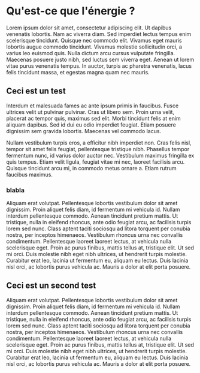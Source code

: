 # Qu'est-ce que l'énergie ?

Lorem ipsum dolor sit amet, consectetur adipiscing elit. Ut dapibus venenatis lobortis. Nam ac viverra diam. Sed imperdiet lectus tempus enim scelerisque tincidunt. Quisque nec commodo elit. Vivamus eget mauris lobortis augue commodo tincidunt. Vivamus molestie sollicitudin orci, a varius leo euismod quis. Nulla dictum arcu cursus vulputate fringilla. Maecenas posuere justo nibh, sed luctus sem viverra eget. Aenean ut lorem vitae purus venenatis tempus. In auctor, turpis ac pharetra venenatis, lacus felis tincidunt massa, et egestas magna quam nec mauris.

## Ceci est un test

Interdum et malesuada fames ac ante ipsum primis in faucibus. Fusce ultrices velit ut pulvinar pulvinar. Cras ut libero sem. Proin urna velit, placerat ac tempor quis, maximus sed elit. Morbi tincidunt felis at enim aliquam dapibus. Sed id dui eu odio imperdiet feugiat. Etiam posuere dignissim sem gravida lobortis. Maecenas vel commodo lacus.

<Monde-giec-co2elec-2014 />

Nullam vestibulum turpis eros, a efficitur nibh imperdiet non. Cras felis nisl, tempor sit amet felis feugiat, pellentesque tristique nibh. Phasellus tempor fermentum nunc, id varius dolor auctor nec. Vestibulum maximus fringilla ex quis tempus. Etiam velit ligula, feugiat vitae mi nec, laoreet facilisis arcu. Quisque tincidunt arcu mi, in commodo metus ornare a. Etiam rutrum faucibus maximus.

### blabla

Aliquam erat volutpat. Pellentesque lobortis vestibulum dolor sit amet dignissim. Proin aliquet felis diam, id fermentum mi vehicula id. Nullam interdum pellentesque commodo. Aenean tincidunt pretium mattis. Ut tristique, nulla in eleifend rhoncus, ante odio feugiat arcu, ac facilisis turpis lorem sed nunc. Class aptent taciti sociosqu ad litora torquent per conubia nostra, per inceptos himenaeos. Vestibulum rhoncus urna nec convallis condimentum. Pellentesque laoreet laoreet lectus, at vehicula nulla scelerisque eget. Proin ac purus finibus, mattis tellus at, tristique elit. Ut sed mi orci. Duis molestie nibh eget nibh ultrices, ut hendrerit turpis molestie. Curabitur erat leo, lacinia ut fermentum eu, aliquam eu lectus. Duis lacinia nisl orci, ac lobortis purus vehicula ac. Mauris a dolor at elit porta posuere.

## Ceci est un second test

Aliquam erat volutpat. Pellentesque lobortis vestibulum dolor sit amet dignissim. Proin aliquet felis diam, id fermentum mi vehicula id. Nullam interdum pellentesque commodo. Aenean tincidunt pretium mattis. Ut tristique, nulla in eleifend rhoncus, ante odio feugiat arcu, ac facilisis turpis lorem sed nunc. Class aptent taciti sociosqu ad litora torquent per conubia nostra, per inceptos himenaeos. Vestibulum rhoncus urna nec convallis condimentum. Pellentesque laoreet laoreet lectus, at vehicula nulla scelerisque eget. Proin ac purus finibus, mattis tellus at, tristique elit. Ut sed mi orci. Duis molestie nibh eget nibh ultrices, ut hendrerit turpis molestie. Curabitur erat leo, lacinia ut fermentum eu, aliquam eu lectus. Duis lacinia nisl orci, ac lobortis purus vehicula ac. Mauris a dolor at elit porta posuere.
